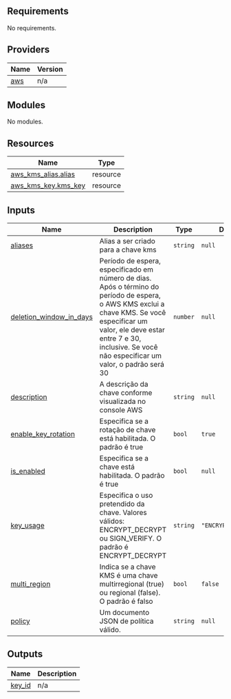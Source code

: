 <!-- BEGIN_TF_DOCS -->
## Requirements

No requirements.

## Providers

| Name | Version |
|------|---------|
| <a name="provider_aws"></a> [aws](#provider\_aws) | n/a |

## Modules

No modules.

## Resources

| Name | Type |
|------|------|
| [aws_kms_alias.alias](https://registry.terraform.io/providers/hashicorp/aws/latest/docs/resources/kms_alias) | resource |
| [aws_kms_key.kms_key](https://registry.terraform.io/providers/hashicorp/aws/latest/docs/resources/kms_key) | resource |

## Inputs

| Name | Description | Type | Default | Required |
|------|-------------|------|---------|:--------:|
| <a name="input_aliases"></a> [aliases](#input\_aliases) | Alias a ser criado para a chave kms | `string` | `null` | no |
| <a name="input_deletion_window_in_days"></a> [deletion\_window\_in\_days](#input\_deletion\_window\_in\_days) | Período de espera, especificado em número de dias. Após o término do período de espera, o AWS KMS exclui a chave KMS. Se você especificar um valor, ele deve estar entre 7 e 30, inclusive. Se você não especificar um valor, o padrão será 30 | `number` | `null` | no |
| <a name="input_description"></a> [description](#input\_description) | A descrição da chave conforme visualizada no console AWS | `string` | `null` | no |
| <a name="input_enable_key_rotation"></a> [enable\_key\_rotation](#input\_enable\_key\_rotation) | Especifica se a rotação de chave está habilitada. O padrão é true | `bool` | `true` | no |
| <a name="input_is_enabled"></a> [is\_enabled](#input\_is\_enabled) | Especifica se a chave está habilitada. O padrão é true | `bool` | `null` | no |
| <a name="input_key_usage"></a> [key\_usage](#input\_key\_usage) | Especifica o uso pretendido da chave. Valores válidos: ENCRYPT\_DECRYPT ou SIGN\_VERIFY. O padrão é ENCRYPT\_DECRYPT | `string` | `"ENCRYPT_DECRYPT"` | no |
| <a name="input_multi_region"></a> [multi\_region](#input\_multi\_region) | Indica se a chave KMS é uma chave multirregional (true) ou regional (false). O padrão é falso | `bool` | `false` | no |
| <a name="input_policy"></a> [policy](#input\_policy) | Um documento JSON de política válido. | `string` | `null` | no |

## Outputs

| Name | Description |
|------|-------------|
| <a name="output_key_id"></a> [key\_id](#output\_key\_id) | n/a |
<!-- END_TF_DOCS -->